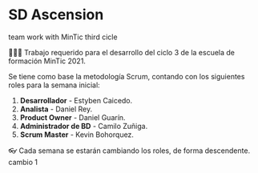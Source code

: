 # SD Ascension
team work with MinTic third cicle

👨🏽‍💻 Trabajo requerido para el desarrollo del ciclo 3 de la escuela de formación MinTic 2021.

Se tiene como base la metodología Scrum, contando con los siguientes roles para la semana inicial:
  1. **Desarrollador** - Estyben Caicedo.
  2. **Analista** - Daniel Rey.
  3. **Product Owner** - Daniel Guarín.
  4. **Administrador de BD** - Camilo Zuñiga.
  5. **Scrum Master** - Kevin Bohorquez.

👓 Cada semana se estarán cambiando los roles, de forma descendente.
cambio 1